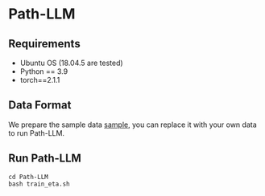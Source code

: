# Path-LLM
## Requirements
- Ubuntu OS (18.04.5 are tested)
- Python == 3.9
- torch==2.1.1
## Data Format
We prepare the sample data [sample](main/sample), you can replace it with your own data to run Path-LLM.
## Run Path-LLM
```
cd Path-LLM
bash train_eta.sh
```
